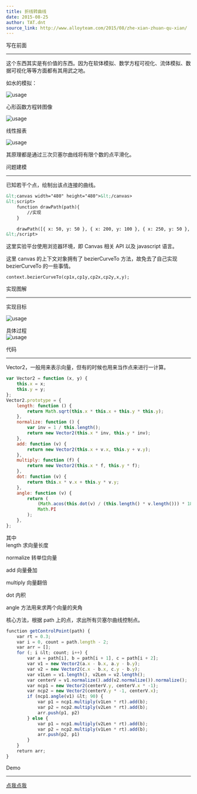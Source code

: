 ```yaml
---
title: 折线转曲线
date: 2015-08-25
author: TAT.dnt
source_link: http://www.alloyteam.com/2015/08/zhe-xian-zhuan-qu-xian/
---
```


<!-- {% raw %} - for jekyll -->

写在前面  

* * *

这个东西其实是有价值的东西。因为在软体模拟、数学方程可视化、流体模拟、数据可视化等等方面都有其用武之地。

如水的模拟：

![usage](http://images0.cnblogs.com/blog2015/105416/201508/251939571561058.png)

心形函数方程转图像

![usage](http://images0.cnblogs.com/blog2015/105416/201508/251940011098732.png)

线性报表

![usage](http://images0.cnblogs.com/blog2015/105416/201508/251939511257781.png)

其原理都是通过三次贝塞尔曲线将有限个数的点平滑化。

问题建模  

* * *

已知若干个点，绘制出该点连接的曲线。

```html
​&lt;canvas width="480" height="480">&lt;/canvas> 
&lt;script> 
    function drawPath(path){ 
        //实现 
    } 
 
    drawPath([{ x: 50, y: 50 }, { x: 200, y: 100 }, { x: 250, y: 50 }, { x: 350, y: 150 }, { x: 370, y: 100 }, { x: 570, y: 200 }]) 
&lt;/script>
```

这里实验平台使用浏览器环境，即 Canvas 相关 API 以及 javascript 语言。

这里 canvas 的上下文对象拥有了 bezierCurveTo 方法，故免去了自己实现 bezierCurveTo 的一些事情。

    ​context.bezierCurveTo(cp1x,cp1y,cp2x,cp2y,x,y);

实现图解  

* * *

实现目标

![usage](http://images0.cnblogs.com/blog2015/105416/201508/252022052033323.png)

具体过程  
![usage](http://images0.cnblogs.com/blog2015/105416/201508/252022149062488.png)

代码  

* * *

Vector2，一般用来表示向量，但有的时候也用来当作点来进行一计算。

```javascript
var Vector2 = function (x, y) {
    this.x = x;
    this.y = y;
};
Vector2.prototype = {
    length: function () {
        return Math.sqrt(this.x * this.x + this.y * this.y);
    },
    normalize: function () {
        var inv = 1 / this.length();
        return new Vector2(this.x * inv, this.y * inv);
    },
    add: function (v) {
        return new Vector2(this.x + v.x, this.y + v.y);
    },
    multiply: function (f) {
        return new Vector2(this.x * f, this.y * f);
    },
    dot: function (v) {
        return this.x * v.x + this.y * v.y;
    },
    angle: function (v) {
        return (
            (Math.acos(this.dot(v) / (this.length() * v.length())) * 180) /
            Math.PI
        );
    },
};
```

其中  
length 求向量长度

normalize 转单位向量

add 向量叠加

multiply 向量翻倍

dot 内积

angle 方法用来求两个向量的夹角

核心方法，根据 path 上的点，求出所有贝塞尔曲线控制点。

```javascript
​function getControlPoint(path) { 
    var rt = 0.3; 
    var i = 0, count = path.length - 2; 
    var arr = []; 
    for (; i &lt; count; i++) { 
        var a = path[i], b = path[i + 1], c = path[i + 2]; 
        var v1 = new Vector2(a.x - b.x, a.y - b.y); 
        var v2 = new Vector2(c.x - b.x, c.y - b.y); 
        var v1Len = v1.length(), v2Len = v2.length(); 
        var centerV = v1.normalize().add(v2.normalize()).normalize(); 
        var ncp1 = new Vector2(centerV.y, centerV.x * -1); 
        var ncp2 = new Vector2(centerV.y * -1, centerV.x); 
        if (ncp1.angle(v1) &lt; 90) { 
            var p1 = ncp1.multiply(v1Len * rt).add(b); 
            var p2 = ncp2.multiply(v2Len * rt).add(b); 
            arr.push(p1, p2) 
        } else { 
            var p1 = ncp1.multiply(v2Len * rt).add(b); 
            var p2 = ncp2.multiply(v1Len * rt).add(b); 
            arr.push(p2, p1) 
        } 
    } 
    return arr; 
}
```

Demo  

* * *

[点我点我](http://kmdjs.github.io/sm/)


<!-- {% endraw %} - for jekyll -->